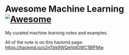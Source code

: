 # Awesome Machine Learning [![Awesome](https://cdn.rawgit.com/sindresorhus/awesome/d7305f38d29fed78fa85652e3a63e154dd8e8829/media/badge.svg)](https://github.com/sindresorhus/awesome)
My curated machine learning notes and examples.

All of the note is on this hackmd page: https://hackmd.io/o2nTbk9WQeiVdGWC1BfFMw
